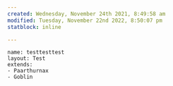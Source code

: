 ```yaml
---
created: Wednesday, November 24th 2021, 8:49:58 am
modified: Tuesday, November 22nd 2022, 8:50:07 pm
statblock: inline

---
```


```statblock
name: testtesttest
layout: Test
extends:
- Paarthurnax
- Goblin
```
